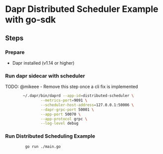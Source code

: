# Dapr Distributed Scheduler Example with go-sdk

## Steps

### Prepare

- Dapr installed (v1.14 or higher)

### Run dapr sidecar with scheduler

TODO: @mikeee - Remove this step once a cli fix is implemented

<!-- STEP
name: Run sidecar
output_match_mode: substring
expected_stdout_lines:
  - 'Scheduler stream connected'

background: true
sleep: 60
-->

```bash
        ~/.dapr/bin/daprd --app-id=distributed-scheduler \
                --metrics-port=9091 \
                --scheduler-host-address=127.0.0.1:50006 \
                --dapr-grpc-port 50001 \
                --app-port 50070 \
                --app-protocol grpc \
                --log-level debug
```

<!-- END_STEP -->

### Run Distributed Scheduling Example

<!-- STEP
name: Run Distributed Scheduling Example
output_match_mode: substring
expected_stdout_lines:
  - 'schedulejob - success'
  - 'job 0 received'
  - 'extracted payload: {db-backup {my-prod-db /backup-dir}}'
  - 'job 1 received'
  - 'extracted payload: {db-backup {my-prod-db /backup-dir}}'
  - 'job 2 received'
  - 'extracted payload: {db-backup {my-prod-db /backup-dir}}'
  - 'getjob - resp: &{prod-db-backup @every 1s 10   value:"{\"task\":\"db-backup\",\"metadata\":{\"db_name\":\"my-prod-db\",\"backup_location\":\"/backup-dir\"}}"}'
  - 'deletejob - success'


background: true
sleep: 60
-->

```bash
         go run ./main.go
```

<!-- END_STEP -->


